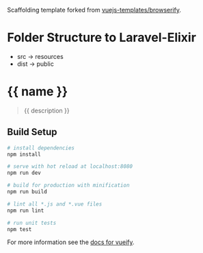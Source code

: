 Scaffolding template forked from [vuejs-templates/browserify](https://github.com/vuejs-templates/browserify).

# Folder Structure to Laravel-Elixir

* src -> resources
* dist -> public

# {{ name }}

> {{ description }}

## Build Setup

``` bash
# install dependencies
npm install

# serve with hot reload at localhost:8080
npm run dev

# build for production with minification
npm run build

# lint all *.js and *.vue files
npm run lint

# run unit tests
npm test
```

For more information see the [docs for vueify](https://github.com/vuejs/vueify).
